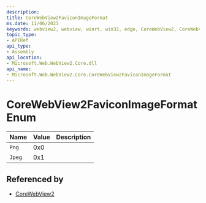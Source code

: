 ```yaml
---
description: 
title: CoreWebView2FaviconImageFormat
ms.date: 11/06/2023
keywords: webview2, webview, winrt, win32, edge, CoreWebView2, CoreWebView2Controller, browser control, edge html, CoreWebView2FaviconImageFormat
topic_type:
- APIRef
api_type:
- Assembly
api_location:
- Microsoft.Web.WebView2.Core.dll
api_name:
- Microsoft.Web.WebView2.Core.CoreWebView2FaviconImageFormat
---
```


# CoreWebView2FaviconImageFormat Enum

| Name |  Value | Description |
|--|--|--|
|`Png` | 0x0  |  |
|`Jpeg` | 0x1  |  |


## Referenced by

- [CoreWebView2](corewebview2.md)

